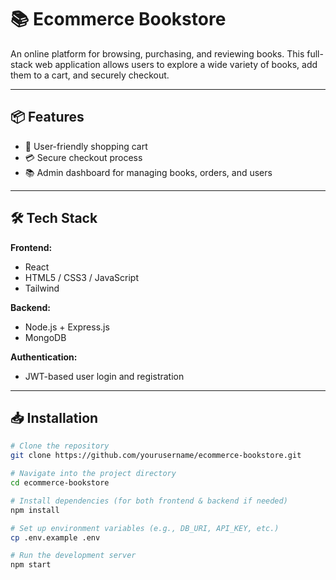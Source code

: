 # 📚 Ecommerce Bookstore

An online platform for browsing, purchasing, and reviewing books. This full-stack web application allows users to explore a wide variety of books, add them to a cart, and securely checkout.

---

## 📦 Features

- 🛒 User-friendly shopping cart
- 💳 Secure checkout process
- 📚 Admin dashboard for managing books, orders, and users


---

## 🛠️ Tech Stack

**Frontend:**  
- React
- HTML5 / CSS3 / JavaScript  
- Tailwind

**Backend:**  
- Node.js + Express.js   
- MongoDB

**Authentication:**  
- JWT-based user login and registration

---

## 📥 Installation

```bash
# Clone the repository
git clone https://github.com/yourusername/ecommerce-bookstore.git

# Navigate into the project directory
cd ecommerce-bookstore

# Install dependencies (for both frontend & backend if needed)
npm install

# Set up environment variables (e.g., DB_URI, API_KEY, etc.)
cp .env.example .env

# Run the development server
npm start
